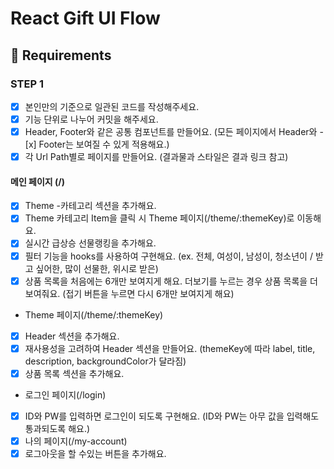 # React Gift UI Flow

## 📝 Requirements

### STEP 1
- [x] 본인만의 기준으로 일관된 코드를 작성해주세요.
- [x] 기능 단위로 나누어 커밋을 해주세요.
- [x] Header, Footer와 같은 공통 컴포넌트를 만들어요. (모든 페이지에서 Header와 - [x] Footer는 보여질 수 있게 적용해요.)
- [x] 각 Url Path별로 페이지를 만들어요. (결과물과 스타일은 결과 링크 참고)
#### 메인 페이지 (/)
- [x] Theme -카테고리 섹션을 추가해요.
- [x] Theme 카테고리 Item을 클릭 시 Theme 페이지(/theme/:themeKey)로 이동해요.
- [x] 실시간 급상승 선물랭킹을 추가해요.
- [x] 필터 기능을 hooks를 사용하여 구현해요. (ex. 전체, 여성이, 남성이, 청소년이 / 받고 싶어한, 많이 선물한, 위시로 받은)
- [x] 상품 목록을 처음에는 6개만 보여지게 해요. 더보기를 누르는 경우 상품 목록을 더 보여줘요. (접기 버튼을 누르면 다시 6개만 보여지게 해요)
- Theme 페이지(/theme/:themeKey)
- [x] Header 섹션을 추가해요.
- [x] 재사용성을 고려하여 Header 섹션을 만들어요. (themeKey에 따라 label, title, description, backgroundColor가 달라짐)
- [x] 상품 목록 섹션을 추가해요.
- 로그인 페이지(/login)
- [x] ID와 PW를 입력하면 로그인이 되도록 구현해요. (ID와 PW는 아무 값을 입력해도 통과되도록 해요.)
- [x] 나의 페이지(/my-account)
- [x] 로그아웃을 할 수있는 버튼을 추가해요.
